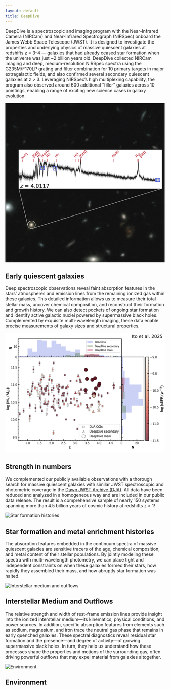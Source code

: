 ```yaml
---
layout: default
title: DeepDive
---
```


<!-- # DeepDive -->

DeepDive is a spectroscopic and imaging program with the Near-Infrared Camera (NIRCam) and Near-Infrared Spectrograph (NIRSpec) onboard the James Webb Space Telescope (JWST). It is designed to investigate the properties and underlying physics of massive quiescent galaxies at redshifts z = 3–4 — galaxies that had already ceased star formation when the universe was just ~2 billion years old. DeepDive collected NIRCam imaging and deep, medium-resolution NIRSpec spectra using the G235M/F170LP grating and filter combination for 10 primary targets in major extragalactic fields, and also confirmed several secondary quiescent galaxies at z > 3. Leveraging NIRSpec’s high multiplexing capability, the program also observed around 600 additional “filler” galaxies across 10 pointings, enabling a range of exciting new science cases in galaxy evolution.

<div class="science-section">
  <div class="science-row">
    <img src="images/website_sxds_27434.png" alt="Quiescent Galaxies">
    <div>
      <h2>Early quiescent galaxies</h2>
      <p>Deep spectroscopic observations reveal faint absorption features in the stars’ atmospheres and emission lines from the remaining ionized gas within these galaxies. This detailed information allows us to measure their total stellar mass, uncover chemical composition, and reconstruct their formation and growth history. We can also detect pockets of ongoing star formation and identify active galactic nuclei powered by supermassive black holes. Complemented by exquisite multi-wavelength imaging, these data enable precise measurements of galaxy sizes and structural properties.</p>
    </div>
  </div>

<div class="science-row reverse">
  <img src="images/statistics.jpg" alt="Strength in numbers">
  <div>
    <h2>Strength in numbers</h2>
    <p>We complemented our publicly available observations with a thorough search for massive quiescent galaxies with similar JWST spectroscopic and photometric coverage in the 
      <a href="https://dawn-cph.github.io/dja/index.html" target="_blank" rel="noopener noreferrer">Dawn JWST Archive (DJA)</a>. 
      All data have been reduced and analyzed in a homogeneous way and are included in our public data release. 
      The result is a comprehensive sample of nearly 150 systems spanning more than 4.5 billion years of cosmic history at redshifts z > 1!
    </p>
  </div>
</div>

  <div class="science-row">
    <img src="/images/sfhs.jpg" alt="Star formation histories">
    <div>
      <h2>Star formation and metal enrichment histories</h2>
      <p>The absorption features embedded in the continuum spectra of massive quiescent galaxies are sensitive tracers of the age, chemical composition, and metal content of their stellar populations. By jointly modeling these spectra with multi-wavelength photometry, we can place tight and independent constraints on when these galaxies formed their stars, how rapidly they assembled their mass, and how abruptly star formation was halted.</p>
    </div>
  </div>

 <div class="science-row reverse">
  <img src="images/ism.jpg" alt="Interstellar medium and outflows">
  <div>
    <h2>Interstellar Medium and Outflows</h2>
    <p>
      The relative strength and width of rest-frame emission lines provide insight into the ionized interstellar medium—its kinematics, physical conditions, and power sources. In addition, specific absorption features from elements such as sodium, magnesium, and iron trace the neutral gas phase that remains in early quenched galaxies. These spectral diagnostics reveal residual star formation and the presence—and degree of activity—of growing supermassive black holes. In turn, they help us understand how these processes shape the properties and motions of the surrounding gas, often driving powerful outflows that may expel material from galaxies altogether.
    </p>
  </div>
</div>

  <div class="science-row">
    <img src="/images/environment.jpg" alt="Environment">
    <div>
      <h2>Environment</h2>
      <p></p>
    </div>
  </div>

</div>

